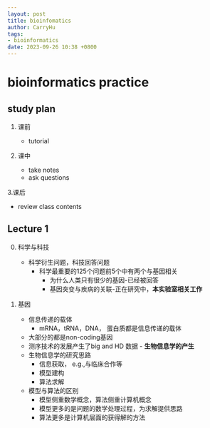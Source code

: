 ```yaml
---
layout: post
title: bioinfomatics
author: CarryHu
tags:
- bioinformatics
date: 2023-09-26 10:38 +0800
---
```



# bioinformatics practice

## study plan

1. 课前  
   + tutorial
    
2. 课中  
   + take notes      
   + ask questions
    
3.课后
   + review class contents

## Lecture 1

0. 科学与科技
   + 科学衍生问题，科技回答问题
     + 科学最重要的125个问题前5个中有两个与基因相关
       + 为什么人类只有很少的基因-已经被回答
       + 基因突变与疾病的关联-正在研究中，**本实验室相关工作**

1. 基因
   + 信息传递的载体 
     + mRNA，tRNA，DNA， 蛋白质都是信息传递的载体
   + 大部分的都是non-coding基因
   + 测序技术的发展产生了big and HD 数据 - **生物信息学的产生**
   + 生物信息学的研究思路
     + 信息获取， e.g.,与临床合作等
     + 模型建构
     + 算法求解
   + 模型与算法的区别
     + 模型侧重数学概念，算法侧重计算机概念
     + 模型更多的是问题的数学处理过程，为求解提供思路
     + 算法更多是计算机层面的获得解的方法   